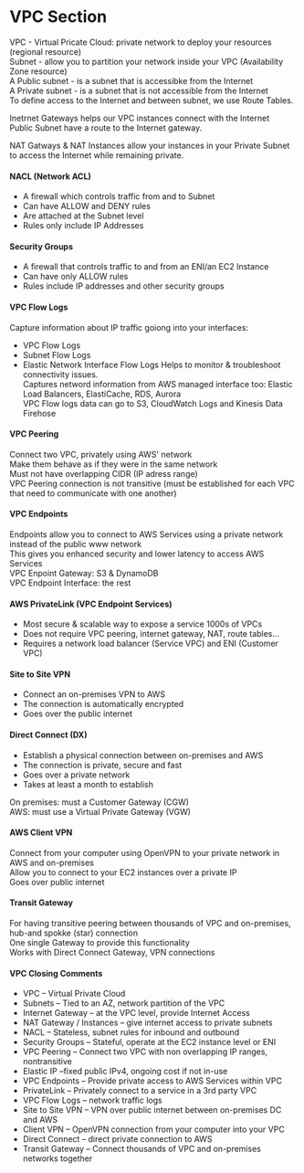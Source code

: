 # VPC Section

VPC - Virtual Pricate Cloud: private network to deploy your resources (regional resource)  
Subnet - allow you to partition your network inside your VPC (Availability Zone resource)  
A Public subnet - is a subnet that is accessibke from the Internet   
A Private subnet - is a subnet that is not accessible from the Internet   
To define access to the Internet and between subnet, we use Route Tables.   

Inetrnet Gateways helps our VPC instances connect with the Internet   
Public Subnet have a route to the Internet gateway.  

NAT Gatways & NAT Instances allow your instances in your Private Subnet to access the Internet while remaining private.  

#### NACL (Network ACL)  
- A firewall which controls traffic from and to Subnet
- Can have ALLOW and DENY rules
- Are attached at the Subnet level 
- Rules only include IP Addresses

#### Security Groups
- A firewall that controls traffic to and from an ENI/an EC2 Instance 
- Can have only ALLOW rules
- Rules include IP addresses and other security groups 


#### VPC Flow Logs 
Capture information about IP traffic goiong into your interfaces:
- VPC Flow Logs
- Subnet Flow Logs 
- Elastic Network Interface Flow Logs 
Helps to monitor & troubleshoot connectivity issues.   
Captures netword information from AWS managed interface too: Elastic Load Balancers, ElastiCache, RDS, Aurora  
VPC Flow logs data can go to S3, CloudWatch Logs and Kinesis Data Firehose   

#### VPC Peering 
Connect two VPC, privately using AWS' network   
Make them behave as if they were in the same network   
Must not have overlapping CIDR (IP adress range)  
VPC Peering connection is not transitive (must be established for each VPC that need to communicate with one another)  

#### VPC Endpoints   
Endpoints allow you to connect to AWS Services using a private network instead of the public www network   
This gives you enhanced security and lower latency to access AWS Services   
VPC Enpoint Gateway: S3 & DynamoDB  
VPC Endpoint Interface: the rest   

#### AWS PrivateLink (VPC Endpoint Services)
- Most secure & scalable way to expose a service 1000s of VPCs
- Does not require VPC peering, internet gateway, NAT, route tables...
- Requires a network load balancer (Service VPC) and ENI (Customer VPC)

#### Site to Site VPN 
- Connect an on-premises VPN to AWS 
- The connection is automatically encrypted 
- Goes over the public internet 

#### Direct Connect (DX)
- Establish a physical connection between on-premises and AWS 
- The connection is private, secure and fast 
- Goes over a private network 
- Takes at least a month to establish 

On premises: must a Customer Gateway (CGW)  
AWS: must use a Virtual Private Gateway (VGW)  
  
#### AWS Client VPN 
Connect from your computer using OpenVPN to your private network in AWS and on-premises  
Allow you to connect to your EC2 instances over a private IP   
Goes over public internet   

#### Transit Gateway 
For having transitive peering between thousands of VPC and on-premises, hub-and spokke (star) connection  
One single Gateway to provide this functionality   
Works with Direct Connect Gateway, VPN connections   

#### VPC Closing Comments
- VPC – Virtual Private Cloud
- Subnets – Tied to an AZ, network partition of the VPC
- Internet Gateway – at the VPC level, provide Internet Access
- NAT Gateway / Instances – give internet access to private subnets
- NACL – Stateless, subnet rules for inbound and outbound
- Security Groups – Stateful, operate at the EC2 instance level or ENI
- VPC Peering – Connect two VPC with non overlapping IP ranges, nontransitive
- Elastic IP –fixed public IPv4, ongoing cost if not in-use
- VPC Endpoints – Provide private access to AWS Services within VPC
- PrivateLink – Privately connect to a service in a 3rd party VPC
- VPC Flow Logs – network traffic logs
- Site to Site VPN – VPN over public internet between on-premises DC and AWS
- Client VPN – OpenVPN connection from your computer into your VPC
- Direct Connect – direct private connection to AWS
- Transit Gateway – Connect thousands of VPC and on-premises networks together

